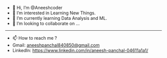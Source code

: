 - 👋 Hi, I’m @Aneeshcoder
- 👀 I’m interested in Learning New Things.
- 🌱 I’m currently learning Data Analysis and ML.
- 💞️ I’m looking to collaborate on ...
---
- 📫 How to reach me ? 
- Gmail: aneeshpanchal840850@gmail.com
- LinkedIn: https://www.linkedin.com/in/aneesh-panchal-04611a1a1/

